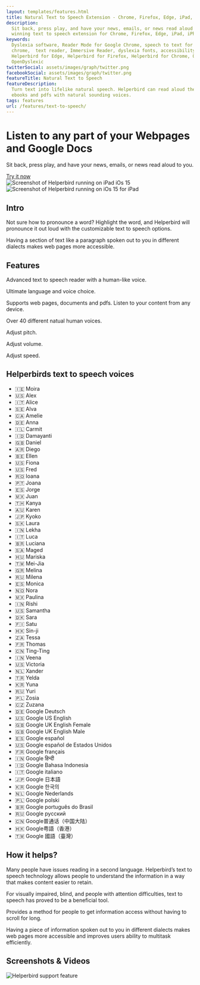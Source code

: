 ```yaml
---
layout: templates/features.html
title: Natural Text to Speech Extension - Chrome, Firefox, Edge, iPad, iPhone
description:
  Sit back, press play, and have your news, emails, or news read aloud to you. Helperbirds award
  winning text to speech extension for Chrome, Firefox, Edge, iPad, iPhone.
keywords:
  Dyslexia software, Reader Mode for Google Chrome, speech to text for chrome, Text to speech for
  chrome,  text reader, Immersive Reader, dyslexia fonts, accessibility software, dyslexia software,
  Helperbird for Edge, Helperbird for Firefox, Helperbird for Chrome, Opendyslexic for Chrome,
  OpenDyslexic
twitterSocial: assets/images/graph/twitter.png
facebookSocial: assets/images/graph/twitter.png
featureTitle: Natural Text to Speech
featureDescription:
  Turn text into lifelike natural speech. Helperbird can read aloud the content of any web pages,
  ebooks and pdfs with natural sounding voices.
tags: features
url: /features/text-to-speech/
---
```


<div
  class="pt-10 bg-gray-900 sm:pt-16 sm:pb-16 lg:pt-24 lg:pb-16 overflow-hidden"
>
  <div class="mx-auto max-w-7xl lg:px-8 pb-16">
    <div class="lg:grid lg:grid-cols-2 lg:gap-8">
      <div
        class="mx-auto max-w-md px-4 sm:max-w-2xl sm:px-6 sm:text-center lg:px-0 lg:text-left lg:flex lg:items-center"
      >
        <div class="lg:py-24">
          <h1
            class="mt-4 mb-6 text-4xl tracking-tight font-extrabold text-white sm:mt-5 sm:text-6xl lg:mt-6 xl:text-6xl"
          >
            <span class="block">
              Listen to any part of your Webpages and Google Docs
            </span>
          </h1>
          <p
            class="mt-3 max-w-md mx-auto text-base text-white sm:text-lg md:mt-5 md:text-xl md:max-w-3xl"
          >
            Sit back, press play, and have your news, emails, or news read aloud
            to you.
          </p>
          <div class="mt-10 sm:mt-12">
            <div class="sm:max-w-xl sm:mx-auto lg:mx-0">
              <div class="sm:flex">
                <a href="/pricing" target="_blank" class="btn btn-accent"
                  >Try it now</a
                >
              </div>
            </div>
          </div>
        </div>
      </div>
      <div class="mt-12 -mb-16 sm:-mb-48 lg:m-0 lg:relative">
        <div
          class="mx-auto max-w-md px-4 sm:max-w-2xl sm:px-6 lg:max-w-none lg:px-0"
        >
          <div class="ipadiphone">
            <div class="ipadiphone-iphone">
              <div class="mask mask__noimage">
                <img
                  alt="Screenshot of Helperbird running on iPad iOs 15"
                  src="/assets/images/products/ipad-iphone/helperbird-running-on-iphone.png"
                  class="mask-img"
                />
              </div>
            </div>
            <div class="ipadiphone-ipad launchaco-builder-hoverable">
              <div class="mask mask__noimage">
                <img
                  alt="Screenshot of Helperbird running on iOs 15 for iPad"
                  src="/assets/images/products/ipad-iphone/helperbirds-iphone-app-running.png"
                  class="mask-img"
                />
              </div>
            </div>
          </div>
        </div>
      </div>
    </div>
  </div>
</div>


<div class="relative py-16 overflow-hidden">
  <div class="relative px-4 sm:px-6 lg:px-8">
    <div class="mt-6 prose prose-pink prose-lg mx-auto">

<div class="mt-16 mx-auto max-w-7xl px-4 sm:mt-24 sm:px-6 bg-gray-50 rounded-lg p-6  ">

## Intro

Not sure how to pronounce a word? Highlight the word, and Helperbird will pronounce it out loud with
the customizable text to speech options.

Having a section of text like a paragraph spoken out to you in different dialects makes web pages
more accessible.

</div>

<div class="mt-16 mx-auto max-w-7xl px-4 sm:mt-24 sm:px-6 bg-gray-50 rounded-lg p-6  ">

## Features

Advanced text to speech reader with a human-like voice.

Ultimate language and voice choice.

Supports web pages, documents and pdfs. Listen to your content from any device.

Over 40 different natual human voices.

Adjust pitch.

Adjust volume.

Adjust speed.

</div>

<div class="mt-16 mx-auto max-w-7xl px-4 sm:mt-24 sm:px-6 bg-gray-50 rounded-lg p-6  ">

## Helperbirds text to speech voices

- 🇮🇪 Moira 
- 🇺🇸 Alex 
- 🇮🇹 Alice 
- 🇸🇪 Alva 
- 🇨🇦 Amelie 
- 🇩🇪 Anna 
- 🇮🇱 Carmit 
- 🇮🇩 Damayanti 
- 🇬🇧 Daniel 
- 🇦🇷 Diego 
- 🇧🇪 Ellen 
- 🇺🇸 Fiona 
- 🇺🇸 Fred 
- 🇷🇴 Ioana 
- 🇵🇹 Joana 
- 🇪🇸 Jorge 
- 🇲🇽 Juan 
- 🇹🇭 Kanya 
- 🇦🇺 Karen 
- 🇯🇵 Kyoko 
- 🇸🇰 Laura 
- 🇮🇳 Lekha 
- 🇮🇹 Luca 
- 🇧🇷 Luciana 
- 🇸🇦 Maged 
- 🇭🇺 Mariska 
- 🇹🇼 Mei-Jia 
- 🇬🇷 Melina 
- 🇷🇺 Milena 
- 🇪🇸 Monica 
- 🇳🇴 Nora 
- 🇲🇽 Paulina 
- 🇮🇳 Rishi 
- 🇺🇸 Samantha 
- 🇩🇰 Sara 
- 🇫🇮 Satu 
- 🇭🇰 Sin-ji 
- 🇿🇦 Tessa 
- 🇫🇷 Thomas 
- 🇨🇳 Ting-Ting 
- 🇮🇳 Veena 
- 🇺🇸 Victoria 
- 🇳🇱 Xander 
- 🇹🇷 Yelda 
- 🇰🇷 Yuna 
- 🇷🇺 Yuri 
- 🇵🇱 Zosia 
- 🇨🇿 Zuzana 
- 🇩🇪 Google Deutsch 
- 🇺🇸 Google US English 
- 🇬🇧 Google UK English Female 
- 🇬🇧 Google UK English Male 
- 🇪🇸 Google español 
- 🇺🇸 Google español de Estados Unidos 
- 🇫🇷 Google français 
- 🇮🇳 Google हिन्दी 
- 🇮🇩 Google Bahasa Indonesia
- 🇮🇹 Google italiano 
- 🇯🇵 Google 日本語 
- 🇰🇷 Google 한국의 
- 🇳🇱 Google Nederlands 
- 🇵🇱 Google polski 
- 🇧🇷 Google português do Brasil 
- 🇷🇺 Google русский 
- 🇨🇳 Google普通话（中国大陆） 
- 🇭🇰 Google粤語（香港） 
- 🇹🇼 Google 國語（臺灣）

</div>

<div class="mt-16 mx-auto max-w-7xl px-4 sm:mt-24 sm:px-6 bg-gray-50 rounded-lg p-6  ">

## How it helps?

Many people have issues reading in a second language. Helperbird’s text to speech technology allows
people to understand the information in a way that makes content easier to retain.

For visually impaired, blind, and people with attention difficulties, text to speech has proved to
be a beneficial tool.

Provides a method for people to get information access without having to scroll for long.

Having a piece of information spoken out to you in different dialects makes web pages more
accessible and improves users ability to multitask efficiently.

</div>



<div class="mt-16 mx-auto max-w-7xl px-4 sm:mt-24 sm:px-6 bg-gray-50 rounded-lg p-6  ">

## Screenshots & Videos

![Helperbird support feature](https://www.helperbird.com/assets/images/new/styles/styles.png)

</div>
</div>
</div>
